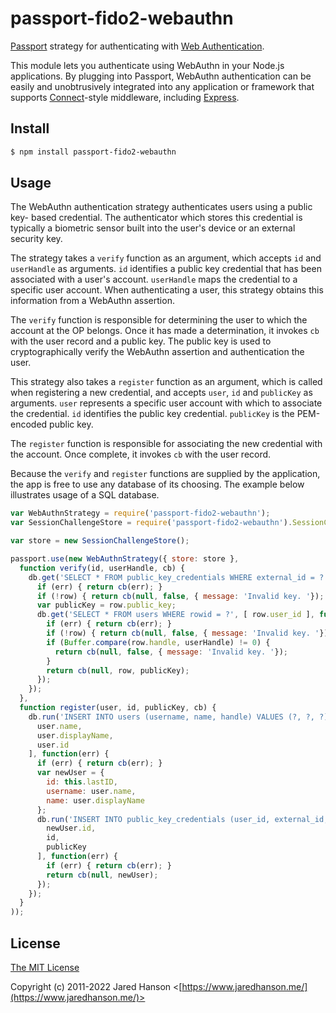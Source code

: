# passport-fido2-webauthn

[Passport](https://www.passportjs.org/) strategy for authenticating
with [Web Authentication](https://www.w3.org/TR/webauthn-2/).

This module lets you authenticate using WebAuthn in your Node.js applications.
By plugging into Passport, WebAuthn authentication can be easily and
unobtrusively integrated into any application or framework that supports
[Connect](https://github.com/senchalabs/connect#readme)-style middleware,
including [Express](https://expressjs.com/).

## Install

```sh
$ npm install passport-fido2-webauthn
```

## Usage

The WebAuthn authentication strategy authenticates users using a public key-
based credential.  The authenticator which stores this credential is typically a
biometric sensor built into the user's device or an external security key.

The strategy takes a `verify` function as an argument, which accepts `id` and
`userHandle` as arguments.  `id` identifies a public key credential that has
been associated with a user's account.  `userHandle` maps the credential to a
specific user account.  When authenticating a user, this strategy obtains this
information from a WebAuthn assertion.

The `verify` function is responsible for determining the user to which the
account at the OP belongs.  Once it has made a determination, it invokes `cb`
with the user record and a public key.  The public key is used to
cryptographically verify the WebAuthn assertion and authentication the user.

This strategy also takes a `register` function as an argument, which is called
when registering a new credential, and accepts `user`, `id` and `publicKey` as
arguments.  `user` represents a specific user account with which to associate
the credential.  `id` identifies the public key credential.  `publicKey` is the
PEM-encoded public key.

The `register` function is responsible for associating the new credential with
the account.  Once complete, it invokes `cb` with the user record.

Because the `verify` and `register` functions are supplied by the application,
the app is free to use any database of its choosing.  The example below
illustrates usage of a SQL database.

```js
var WebAuthnStrategy = require('passport-fido2-webauthn');
var SessionChallengeStore = require('passport-fido2-webauthn').SessionChallengeStore;

var store = new SessionChallengeStore();

passport.use(new WebAuthnStrategy({ store: store },
  function verify(id, userHandle, cb) {
    db.get('SELECT * FROM public_key_credentials WHERE external_id = ?', [ id ], function(err, row) {
      if (err) { return cb(err); }
      if (!row) { return cb(null, false, { message: 'Invalid key. '}); }
      var publicKey = row.public_key;
      db.get('SELECT * FROM users WHERE rowid = ?', [ row.user_id ], function(err, row) {
        if (err) { return cb(err); }
        if (!row) { return cb(null, false, { message: 'Invalid key. '}); }
        if (Buffer.compare(row.handle, userHandle) != 0) {
          return cb(null, false, { message: 'Invalid key. '});
        }
        return cb(null, row, publicKey);
      });
    });
  },
  function register(user, id, publicKey, cb) {
    db.run('INSERT INTO users (username, name, handle) VALUES (?, ?, ?)', [
      user.name,
      user.displayName,
      user.id
    ], function(err) {
      if (err) { return cb(err); }
      var newUser = {
        id: this.lastID,
        username: user.name,
        name: user.displayName
      };
      db.run('INSERT INTO public_key_credentials (user_id, external_id, public_key) VALUES (?, ?, ?)', [
        newUser.id,
        id,
        publicKey
      ], function(err) {
        if (err) { return cb(err); }
        return cb(null, newUser);
      });
    });
  }
));
```


## License

[The MIT License](https://opensource.org/licenses/MIT)

Copyright (c) 2011-2022 Jared Hanson <[https://www.jaredhanson.me/](https://www.jaredhanson.me/)>
